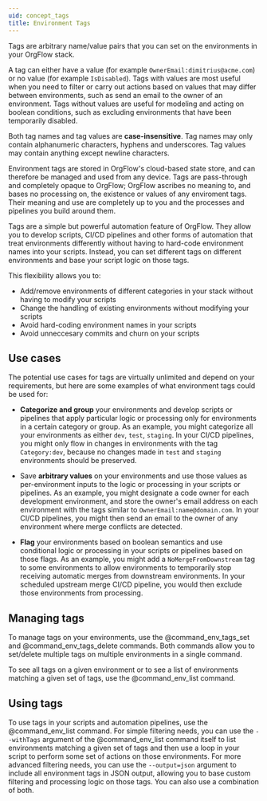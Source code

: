 ```yaml
---
uid: concept_tags
title: Environment Tags
---
```


Tags are arbitrary name/value pairs that you can set on the environments in your OrgFlow stack.

A tag can either have a value (for example `OwnerEmail:dimitrius@acme.com`) or no value (for example `IsDisabled`). Tags with values are most useful when you need to filter or carry out actions based on values that may differ between environments, such as send an email to the owner of an environment. Tags without values are useful for modeling and acting on boolean conditions, such as excluding environments that have been temporarily disabled.

Both tag names and tag values are **case-insensitive**. Tag names may only contain alphanumeric characters, hyphens and underscores. Tag values may contain anything except newline characters.

Environment tags are stored in OrgFlow's cloud-based state store, and can therefore be managed and used from any device. Tags are pass-through and completely opaque to OrgFlow; OrgFlow ascribes no meaning to, and bases no processing on, the existence or values of any enviroment tags. Their meaning and use are completely up to you and the processes and pipelines you build around them.

Tags are a simple but powerful automation feature of OrgFlow. They allow you to develop scripts, CI/CD pipelines and other forms of automation that treat environments differently without having to hard-code environment names into your scripts. Instead, you can set different tags on different environments and base your script logic on those tags.

This flexibility allows you to:

- Add/remove environments of different categories in your stack without having to modify your scripts
- Change the handling of existing environments without modifying your scripts
- Avoid hard-coding environment names in your scripts
- Avoid unneccesary commits and churn on your scripts

## Use cases

The potential use cases for tags are virtually unlimited and depend on your requirements, but here are some examples of what environment tags could be used for:

- **Categorize and group** your environments and develop scripts or pipelines that apply particular logic or processing only for environments in a certain category or group. As an example, you might categorize all your environments as either `dev`, `test`, `staging`. In your CI/CD pipelines, you might only flow in changes in environments with the tag `Category:dev`, because no changes made in `test` and `staging` environments should be preserved.

- Save **arbitrary values** on your environments and use those values as per-environment inputs to the logic or processing in your scripts or pipelines. As an example, you might designate a code owner for each development environment, and store the owner's email address on each environment with the tags similar to `OwnerEmail:name@domain.com`. In your CI/CD pipelines, you might then send an email to the owner of any environment where merge conflicts are detected.

- **Flag** your environments based on boolean semantics and use conditional logic or processing in your scripts or pipelines based on those flags. As an example, you might add a `NoMergeFromDownstream` tag to some environments to allow environments to temporarily stop receiving automatic merges from downstream environments. In your scheduled upstream merge CI/CD pipeline, you would then exclude those environments from processing.

## Managing tags

To manage tags on your environments, use the @command_env_tags_set and @command_env_tags_delete commands. Both commands allow you to set/delete multiple tags on multiple environments in a single command.

To see all tags on a given environment or to see a list of environments matching a given set of tags, use the @command_env_list command.

## Using tags

To use tags in your scripts and automation pipelines, use the @command_env_list command. For simple filtering needs, you can use the `--withTags` argument of the @command_env_list command itself to list environments matching a given set of tags and then use a loop in your script to perform some set of actions on those environments. For more advanced filtering needs, you can use the `--output=json` argument to include all environment tags in JSON output, allowing you to base custom filtering and processing logic on those tags. You can also use a combination of both.
